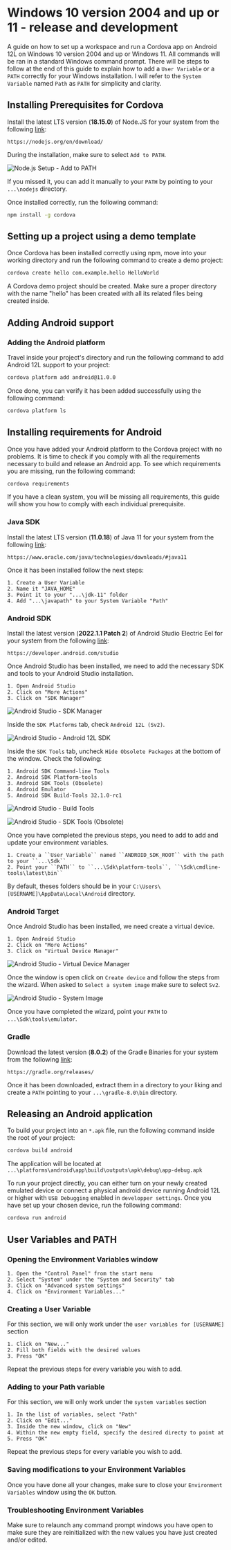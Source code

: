 
# Windows 10 version 2004 and up or 11 - release and development

A guide on how to set up a workspace and run a Cordova app on Android 12L on Windows 10 version 2004 and up or Windows 11. All commands will be ran in a standard Windows command prompt. There will be steps to follow at the end of this guide to explain how to add a ``User Variable`` or a ``PATH`` correctly for your Windows installation.
I will refer to the ``System Variable`` named ``Path`` as ``PATH`` for simplicity and clarity.

## Installing Prerequisites for Cordova

Install the latest LTS version (**18.15.0**) of Node.JS for your system from the following [link](https://nodejs.org/en/download/):
```none
https://nodejs.org/en/download/
```
During the installation, make sure to select ``Add to PATH``. 

![Node.js Setup - Add to PATH](image/cordova-android-windows-setup/cordova-android-windows-setup/node-path.png)

If you missed it, you can add it manually to your ``PATH`` by pointing to your ``...\nodejs`` directory. 

Once installed correctly, run the following command:
```cmd
npm install -g cordova
```

## Setting up a project using a demo template

Once Cordova has been installed correctly using npm, move into your working directory and run the following command to create a demo project:

```cmd
cordova create hello com.example.hello HelloWorld
```
A Cordova demo project should be created. Make sure a proper directory with the name "hello" has been created with all its related files being created inside.

## Adding Android support

### Adding the Android platform
Travel inside your project's directory and run the following command to add Android 12L support to your project:
```cmd
cordova platform add android@11.0.0
```

Once done, you can verify it has been added successfully using the following command:
```cmd
cordova platform ls
```

## Installing requirements for Android
Once you have added your Android platform to the Cordova project with no problems. It is time to check if you comply with all the requirements necessary to build and release an Android app. To see which requirements you are missing, run the following command:
```cmd
cordova requirements
```

If you have a clean system, you will be missing all requirements, this guide will show you how to comply with each individual prerequisite.

### Java SDK

Install the latest LTS version (**11.0.18**) of Java 11 for your system from the following [link](https://www.oracle.com/java/technologies/downloads/#java11):
```none
https://www.oracle.com/java/technologies/downloads/#java11
```

Once it has been installed follow the next steps:
```none
1. Create a User Variable
2. Name it "JAVA_HOME"
3. Point it to your "...\jdk-11" folder
4. Add "...\javapath" to your System Variable "Path"
```

### Android SDK

Install the latest version (**2022.1.1 Patch 2**) of Android Studio Electric Eel for your system from the following [link](https://developer.android.com/studio):
```none
https://developer.android.com/studio
```

Once Android Studio has been installed,  we need to add the necessary SDK and tools to your Android Studio installation. 
```none
1. Open Android Studio
2. Click on "More Actions"
3. Click on "SDK Manager"
```

![Android Studio - SDK Manager](image/cordova-android-windows-setup/more-sdk.png)

Inside the  ``SDK Platforms`` tab, check ``Android 12L (Sv2)``.

![Android Studio - Android 12L SDK](image/cordova-android-windows-setup/sdk-12L.png)

Inside the ``SDK Tools`` tab, uncheck ``Hide Obsolete Packages`` at the bottom of the window. Check the following:
```none
1. Android SDK Command-line Tools
2. Android SDK Platform-tools
3. Android SDK Tools (Obsolete)
4. Android Emulator
5. Android SDK Build-Tools 32.1.0-rc1
```

![Android Studio - Build Tools](image/cordova-android-windows-setup/build-tools.png)

![Android Studio - SDK Tools (Obsolete)](image/cordova-android-windows-setup/sdk-obsolete.png)

Once you have completed the previous steps, you need to add to add and update your environment variables.
```none
1. Create a ``User Variable`` named ``ANDROID_SDK_ROOT`` with the path to your ``...\Sdk``
2. Point your ``PATH`` to ``...\Sdk\platform-tools``, ``\Sdk\cmdline-tools\latest\bin``
```

By default, theses folders should be in your ``C:\Users\[USERNAME]\AppData\Local\Android`` directory.

### Android Target
Once Android Studio has been installed,  we need create a virtual device.
```none
1. Open Android Studio
2. Click on "More Actions"
3. Click on "Virtual Device Manager"
```

![Android Studio - Virtual Device Manager](image/cordova-android-windows-setup/more-avd.png)

Once the window is open click on ``Create device`` and follow the steps from the wizard. When asked to ``Select a system image`` make sure to select ``Sv2``.

![Android Studio - System Image](image/cordova-android-windows-setup/system-image.png)

Once you have completed the wizard,  point your ``PATH`` to ``...\Sdk\tools\emulator``.

### Gradle

Download the latest version (**8.0.2**) of the Gradle Binaries for your system from the following [link](https://gradle.org/releases/):
```none
https://gradle.org/releases/
```

Once it has been downloaded, extract them in a directory to your liking and create a ``PATH`` pointing to your ``...\gradle-8.0\bin`` directory.


## Releasing an Android application

To build your project into an ``*.apk`` file,  run the following command inside the root of your project:
```cmd
cordova build android
```

The application will be located at ``...\platforms\android\app\build\outputs\apk\debug\app-debug.apk``

To run your project directly, you can either turn on your newly created emulated device or connect a physical android device running Android 12L or higher with ``USB Debugging`` enabled in ``developper settings``. Once you have set up your chosen device, run the following command:
```cmd
cordova run android
```

## User Variables and PATH

### Opening the Environment Variables window
```none
1. Open the "Control Panel" from the start menu
2. Select "System" under the "System and Security" tab
3. Click on "Advanced system settings"
4. Click on "Environment Variables..."
```

### Creating a User Variable
For this section, we will only work under the ``user variables for [USERNAME]`` section
```none
1. Click on "New..."
2. Fill both fields with the desired values
3. Press "OK"
```

Repeat the previous steps for every variable you wish to add.

### Adding to your Path variable
For this section, we will only work under the ``system variables`` section
```none
1. In the list of variables, select "Path"
2. Click on "Edit..."
3. Inside the new window, click on "New" 
4. Within the new empty field, specify the desired directy to point at
5. Press "OK"
```

Repeat the previous steps for every variable you wish to add.

### Saving modifications to your Environment Variables 
Once you have done all your changes, make sure to close your ``Environment Variables`` window using the ``OK`` button.


### Troubleshooting Environment Variables
Make sure to relaunch any command prompt windows you have open to make sure they are reinitialized with the new values you have just created and/or edited.
